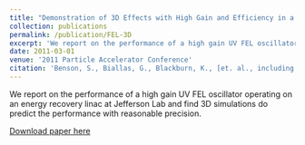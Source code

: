 ```yaml
---
title: "Demonstration of 3D Effects with High Gain and Efficiency in a UV FEL Oscillator"
collection: publications
permalink: /publication/FEL-3D
excerpt: 'We report on the performance of a high gain UV FEL oscillator operating on an energy recovery linac at Jefferson Lab and find 3D simulations do predict the performance with reasonable precision.'
date: 2011-03-01
venue: '2011 Particle Accelerator Conference'
citation: 'Benson, S., Biallas, G., Blackburn, K., [et. al., including Watson, A.], (2011). "Demonstration of 3D Effects with High Gain and Efficiency in a UV FEL Oscillator." In 2011 Particle Accelerator Conference (pp. 2429-2431).'
---
```

We report on the performance of a high gain UV FEL oscillator operating on an energy recovery linac at Jefferson Lab and find 3D simulations do predict the performance with reasonable precision.

[Download paper here](https://accelconf.web.cern.ch/PAC2011/papers/thp171.pdf)
